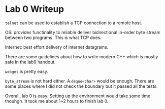 Lab 0 Writeup
=============

`telnet` can be used to establish a TCP connection to
a remote host. 

OS: provides functinality to reliable deliver bidirectional 
in-order byte stream between two programs. This is 
what TCP does.

Internet: best effort delivery of internet datagrams.

There are some guidelines about how to 
write modern C++ which is mostly safe in the lab0 handout.

`webget` is pretty easy. 

`byte_stream` is not hard either. A `deque<char>` would 
be enough. There are some places where I did not check
the boundary but it passed all the tests.

Overall, lab 0 is easy. Setting up the environment would
take some time thouhgh. It took me about 1~2 hours to
finish lab 0.
